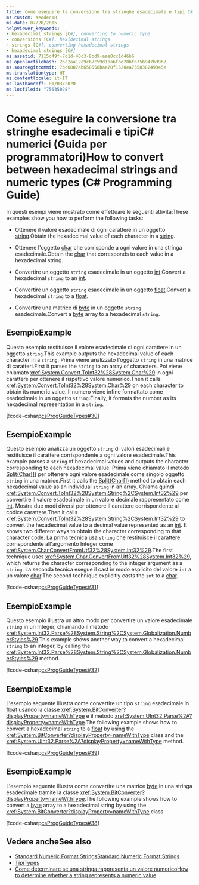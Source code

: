 ```yaml
---
title: Come eseguire la conversione tra stringhe esadecimali e tipi C# numerici-Guida alla programmazione
ms.custom: seodec18
ms.date: 07/20/2015
helpviewer_keywords:
- hexadecimal strings [C#], converting to numeric type
- conversions [C#], hexidecimal strings
- strings [C#], converting hexadecimal strings
- hexadecimal strings [C#]
ms.assetid: 7115c49f-7d1d-40c3-8bd9-aae0cc1d46b6
ms.openlocfilehash: 26c2aa12c9c67c59d1ba6fbd20bf675b947b3967
ms.sourcegitcommit: 7bc6887ab658550baa78f1520ea735838249345e
ms.translationtype: HT
ms.contentlocale: it-IT
ms.lasthandoff: 01/03/2020
ms.locfileid: "75635028"
---
```

# <a name="how-to-convert-between-hexadecimal-strings-and-numeric-types-c-programming-guide"></a><span data-ttu-id="415fa-102">Come eseguire la conversione tra stringhe esadecimali e tipiC# numerici (Guida per programmatori)</span><span class="sxs-lookup"><span data-stu-id="415fa-102">How to convert between hexadecimal strings and numeric types (C# Programming Guide)</span></span>
<span data-ttu-id="415fa-103">In questi esempi viene mostrato come effettuare le seguenti attività:</span><span class="sxs-lookup"><span data-stu-id="415fa-103">These examples show you how to perform the following tasks:</span></span>  
  
- <span data-ttu-id="415fa-104">Ottenere il valore esadecimale di ogni carattere in un oggetto [string](../../language-reference/builtin-types/reference-types.md).</span><span class="sxs-lookup"><span data-stu-id="415fa-104">Obtain the hexadecimal value of each character in a [string](../../language-reference/builtin-types/reference-types.md).</span></span>  
  
- <span data-ttu-id="415fa-105">Ottenere l'oggetto [char](../../language-reference/builtin-types/char.md) che corrisponde a ogni valore in una stringa esadecimale.</span><span class="sxs-lookup"><span data-stu-id="415fa-105">Obtain the [char](../../language-reference/builtin-types/char.md) that corresponds to each value in a hexadecimal string.</span></span>  
  
- <span data-ttu-id="415fa-106">Convertire un oggetto `string` esadecimale in un oggetto [int](../../language-reference/builtin-types/integral-numeric-types.md).</span><span class="sxs-lookup"><span data-stu-id="415fa-106">Convert a hexadecimal `string` to an [int](../../language-reference/builtin-types/integral-numeric-types.md).</span></span>  
  
- <span data-ttu-id="415fa-107">Convertire un oggetto `string` esadecimale in un oggetto [float](../../language-reference/builtin-types/floating-point-numeric-types.md).</span><span class="sxs-lookup"><span data-stu-id="415fa-107">Convert a hexadecimal `string` to a [float](../../language-reference/builtin-types/floating-point-numeric-types.md).</span></span>  
  
- <span data-ttu-id="415fa-108">Convertire una matrice di [byte](../../language-reference/builtin-types/integral-numeric-types.md) in un oggetto `string` esadecimale.</span><span class="sxs-lookup"><span data-stu-id="415fa-108">Convert a [byte](../../language-reference/builtin-types/integral-numeric-types.md) array to a hexadecimal `string`.</span></span>  
  
## <a name="example"></a><span data-ttu-id="415fa-109">Esempio</span><span class="sxs-lookup"><span data-stu-id="415fa-109">Example</span></span>  
 <span data-ttu-id="415fa-110">Questo esempio restituisce il valore esadecimale di ogni carattere in un oggetto `string`.</span><span class="sxs-lookup"><span data-stu-id="415fa-110">This example outputs the hexadecimal value of each character in a `string`.</span></span> <span data-ttu-id="415fa-111">Prima viene analizzato l'oggetto `string` in una matrice di caratteri.</span><span class="sxs-lookup"><span data-stu-id="415fa-111">First it parses the `string` to an array of characters.</span></span> <span data-ttu-id="415fa-112">Poi viene chiamato <xref:System.Convert.ToInt32%28System.Char%29> in ogni carattere per ottenere il rispettivo valore numerico.</span><span class="sxs-lookup"><span data-stu-id="415fa-112">Then it calls <xref:System.Convert.ToInt32%28System.Char%29> on each character to obtain its numeric value.</span></span> <span data-ttu-id="415fa-113">Il numero viene infine formattato come esadecimale in un oggetto `string`.</span><span class="sxs-lookup"><span data-stu-id="415fa-113">Finally, it formats the number as its hexadecimal representation in a `string`.</span></span>  
  
 [!code-csharp[csProgGuideTypes#30](~/samples/snippets/csharp/VS_Snippets_VBCSharp/CsProgGuideTypes/CS/Class1.cs#30)]  
  
## <a name="example"></a><span data-ttu-id="415fa-114">Esempio</span><span class="sxs-lookup"><span data-stu-id="415fa-114">Example</span></span>  
 <span data-ttu-id="415fa-115">Questo esempio analizza un oggetto `string` di valori esadecimali e restituisce il carattere corrispondente a ogni valore esadecimale.</span><span class="sxs-lookup"><span data-stu-id="415fa-115">This example parses a `string` of hexadecimal values and outputs the character corresponding to each hexadecimal value.</span></span> <span data-ttu-id="415fa-116">Prima viene chiamato il metodo [Split(Char\[\])](xref:System.String.Split(System.Char[])) per ottenere ogni valore esadecimale come singolo oggetto `string` in una matrice.</span><span class="sxs-lookup"><span data-stu-id="415fa-116">First it calls the [Split(Char\[\])](xref:System.String.Split(System.Char[])) method to obtain each hexadecimal value as an individual `string` in an array.</span></span> <span data-ttu-id="415fa-117">Chiama quindi <xref:System.Convert.ToInt32%28System.String%2CSystem.Int32%29> per convertire il valore esadecimale in un valore decimale rappresentato come [int](../../language-reference/builtin-types/integral-numeric-types.md). Mostra due modi diversi per ottenere il carattere corrispondente al codice carattere.</span><span class="sxs-lookup"><span data-stu-id="415fa-117">Then it calls <xref:System.Convert.ToInt32%28System.String%2CSystem.Int32%29> to convert the hexadecimal value to a decimal value represented as an [int](../../language-reference/builtin-types/integral-numeric-types.md). It shows two different ways to obtain the character corresponding to that character code.</span></span> <span data-ttu-id="415fa-118">La prima tecnica usa `string` che restituisce il carattere corrispondente all'argomento Integer come <xref:System.Char.ConvertFromUtf32%28System.Int32%29>.</span><span class="sxs-lookup"><span data-stu-id="415fa-118">The first technique uses <xref:System.Char.ConvertFromUtf32%28System.Int32%29>, which returns the character corresponding to the integer argument as a `string`.</span></span> <span data-ttu-id="415fa-119">La seconda tecnica esegue il cast in modo esplicito del valore `int` a un valore [char](../../language-reference/builtin-types/char.md).</span><span class="sxs-lookup"><span data-stu-id="415fa-119">The second technique explicitly casts the `int` to a [char](../../language-reference/builtin-types/char.md).</span></span>  
  
 [!code-csharp[csProgGuideTypes#31](~/samples/snippets/csharp/VS_Snippets_VBCSharp/CsProgGuideTypes/CS/Class1.cs#31)]  
  
## <a name="example"></a><span data-ttu-id="415fa-120">Esempio</span><span class="sxs-lookup"><span data-stu-id="415fa-120">Example</span></span>  
 <span data-ttu-id="415fa-121">Questo esempio illustra un altro modo per convertire un valore esadecimale `string` in un Integer, chiamando il metodo <xref:System.Int32.Parse%28System.String%2CSystem.Globalization.NumberStyles%29>.</span><span class="sxs-lookup"><span data-stu-id="415fa-121">This example shows another way to convert a hexadecimal `string` to an integer, by calling the <xref:System.Int32.Parse%28System.String%2CSystem.Globalization.NumberStyles%29> method.</span></span>  
  
 [!code-csharp[csProgGuideTypes#32](~/samples/snippets/csharp/VS_Snippets_VBCSharp/CsProgGuideTypes/CS/Class1.cs#32)]  
  
## <a name="example"></a><span data-ttu-id="415fa-122">Esempio</span><span class="sxs-lookup"><span data-stu-id="415fa-122">Example</span></span>  
 <span data-ttu-id="415fa-123">L'esempio seguente illustra come convertire un tipo `string` esadecimale in [float](../../language-reference/builtin-types/floating-point-numeric-types.md) usando la classe <xref:System.BitConverter?displayProperty=nameWithType> e il metodo <xref:System.UInt32.Parse%2A?displayProperty=nameWithType>.</span><span class="sxs-lookup"><span data-stu-id="415fa-123">The following example shows how to convert a hexadecimal `string` to a [float](../../language-reference/builtin-types/floating-point-numeric-types.md) by using the <xref:System.BitConverter?displayProperty=nameWithType> class and the <xref:System.UInt32.Parse%2A?displayProperty=nameWithType> method.</span></span>  
  
 [!code-csharp[csProgGuideTypes#39](~/samples/snippets/csharp/VS_Snippets_VBCSharp/CsProgGuideTypes/CS/Class1.cs#39)]  
  
## <a name="example"></a><span data-ttu-id="415fa-124">Esempio</span><span class="sxs-lookup"><span data-stu-id="415fa-124">Example</span></span>  
 <span data-ttu-id="415fa-125">L'esempio seguente illustra come convertire una matrice [byte](../../language-reference/builtin-types/integral-numeric-types.md) in una stringa esadecimale tramite la classe <xref:System.BitConverter?displayProperty=nameWithType>.</span><span class="sxs-lookup"><span data-stu-id="415fa-125">The following example shows how to convert a [byte](../../language-reference/builtin-types/integral-numeric-types.md) array to a hexadecimal string by using the <xref:System.BitConverter?displayProperty=nameWithType> class.</span></span>  
  
 [!code-csharp[csProgGuideTypes#38](~/samples/snippets/csharp/VS_Snippets_VBCSharp/CsProgGuideTypes/CS/Class1.cs#38)]  
  
## <a name="see-also"></a><span data-ttu-id="415fa-126">Vedere anche</span><span class="sxs-lookup"><span data-stu-id="415fa-126">See also</span></span>

- [<span data-ttu-id="415fa-127">Standard Numeric Format Strings</span><span class="sxs-lookup"><span data-stu-id="415fa-127">Standard Numeric Format Strings</span></span>](../../../standard/base-types/standard-numeric-format-strings.md)
- [<span data-ttu-id="415fa-128">Tipi</span><span class="sxs-lookup"><span data-stu-id="415fa-128">Types</span></span>](./index.md)
- [<span data-ttu-id="415fa-129">Come determinare se una stringa rappresenta un valore numerico</span><span class="sxs-lookup"><span data-stu-id="415fa-129">How to determine whether a string represents a numeric value</span></span>](../strings/how-to-determine-whether-a-string-represents-a-numeric-value.md)
